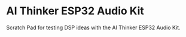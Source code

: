 # AI Thinker ESP32 Audio Kit
Scratch Pad for testing DSP ideas with the AI Thinker ESP32 Audio Kit.
